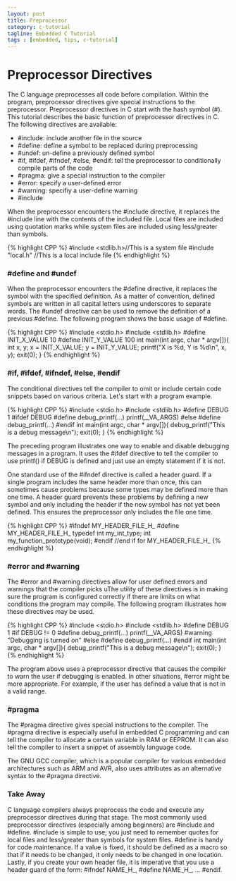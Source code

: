 ```yaml
---
layout: post
title: Preprocessor
category: c-tutorial
tagline: Embedded C Tutorial
tags : [embedded, tips, c-tutorial]
---
```

# Preprocessor Directives

The C language preprocesses all code before compilation. Within the program, preprocessor directives give special instructions to the preprocessor. Preprocessor directives in C start with the hash symbol (#). This tutorial describes the basic function of preprocessor directives in C. The following directives are available:

* #include: include another file in the source
* #define: define a symbol to be replaced during preprocessing
* #undef: un-define a previously defined symbol
* #if, #ifdef, #ifndef, #else, #endif: tell the preprocessor to conditionally compile parts of the code
* #pragma: give a special instruction to the compiler
* #error: specify a user-defined error
* #warning: specifiy a user-define warning
* #include

When the preprocessor encounters the #include directive, it replaces the #include line with the contents of the included file. Local files are included using quotation marks while system files are included using less/greater than symbols.

{% highlight CPP %}
#include <stdlib.h>//This is a system file 
#include "local.h" //This is a local include file 
{% endhighlight %}

### #define and #undef

When the preprocessor encounters the #define directive, it replaces the symbol with the specified definition. As a matter of convention, defined symbols are written in all capital letters using underscores to separate words. The #undef directive can be used to remove the definition of a previous #define. The following program shows the basic usage of #define.

{% highlight CPP %}
#include <stdio.h>
#include <stdlib.h>
#define INIT_X_VALUE 10 
#define INIT_Y_VALUE 100 
int main(int argc, char * argv[]){ 
     int x, y; 
     x = INIT_X_VALUE; 
     y = INIT_Y_VALUE; 
     printf("X is %d, Y is %d\n", x, y); 
     exit(0);
}
{% endhighlight %}

### #if, #ifdef, #ifndef, #else, #endif

The conditional directives tell the compiler to omit or include certain code snippets based on various criteria. Let's start with a program example.

{% highlight CPP %}
#include <stdio.h>
#include <stdlib.h>
#define DEBUG 1
#ifdef DEBUG
#define debug_printf(...) printf(__VA_ARGS) 
#else 
#define debug_printf(...) 
#endif 
int main(int argc, char * argv[]){ 
     debug_printf("This is a debug message\n"); 
     exit(0); 
}
{% endhighlight %}

The preceding program illustrates one way to enable and disable debugging messages in a program. It uses the #ifdef directive to tell the compiler to use printf() if DEBUG is defined and just use an empty statement if it is not.

One standard use of the #ifndef directive is called a header guard. If a single program includes the same header more than once, this can sometimes cause problems because some types may be defined more than one time. A header guard prevents these problems by defining a new symbol and only including the header if the new symbol has not yet been defined. This ensures the preprocessor only includes the file one time.

{% highlight CPP %}
#ifndef MY_HEADER_FILE_H_
#define MY_HEADER_FILE_H_
typedef int my_int_type;
int my_function_prototype(void);
#endif //end if for MY_HEADER_FILE_H_
{% endhighlight %}
 
### #error and #warning

The #error and #warning directives allow for user defined errors and warnings that the compiler picks uThe utility of these directives is in making sure the program is configured correctly if there are limits on what conditions the program may compile. The following program illustrates how these directives may be used.

{% highlight CPP %}
#include <stdio.h>
#include <stdlib.h>
#define DEBUG 1 
#if DEBUG != 0 
#define debug_printf(...) printf(__VA_ARGS) 
#warning "Debugging is turned on" 
#else #define debug_printf(...) 
#endif 
int main(int argc, char * argv[]){ 
     debug_printf("This is a debug message\n"); 
     exit(0); 
}
{% endhighlight %}

The program above uses a preprocessor directive that causes the compiler to warn the user if debugging is enabled. In other situations, #error might be more appropriate. For example, if the user has defined a value that is not in a valid range.

### #pragma

The #pragma directive gives special instructions to the compiler. The #pragma directive is especially useful in embedded C programming and can tell the compiler to allocate a certain variable in RAM or EEPROM. It can also tell the compiler to insert a snippet of assembly language code.

The GNU GCC compiler, which is a popular compiler for various embedded architectures such as ARM and AVR, also uses attributes as an alternative syntax to the #pragma directive.

### Take Away

C language compilers always preprocess the code and execute any preprocessor directives during that stage. The most commonly used preprocessor directives (especially among beginners) are #include and #define. #include is simple to use; you just need to remember quotes for local files and less/greater than symbols for system files. #define is handy for code maintenance. If a value is fixed, it should be defined as a macro so that if it needs to be changed, it only needs to be changed in one location. Lastly, if you create your own header file, it is imperative that you use a header guard of the form: #ifndef NAME_H_, #define NAME_H_, ... #endif.

